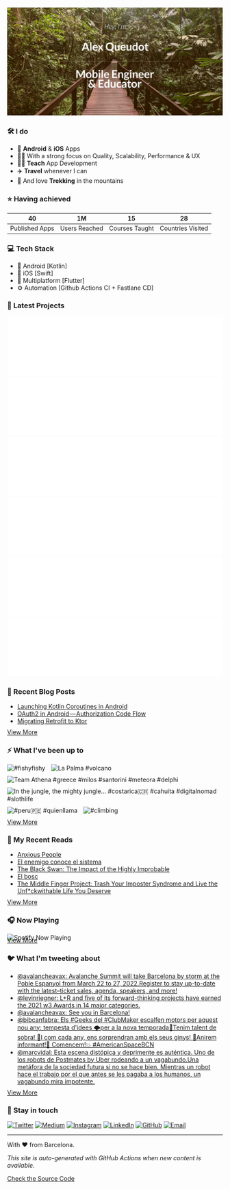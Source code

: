 ![banner](images/banner-cr.jpeg)

### 🛠 I do
- 📱 **Android** & **iOS** Apps
- 👨‍💻 With a strong focus on Quality, Scalability, Performance & UX
- 👨‍🏫 **Teach** App Development
- ✈️ **Travel** whenever I can
- 💚 And love **Trekking** in the mountains

### ⭐️ Having achieved

| 40 | 1M | 15 | 28 |
| :-: | :-: | :-: | :-: |
| Published Apps | Users Reached | Courses Taught | Countries Visited |

### 💻 Tech Stack
- 🤖 Android [Kotlin]
- 🍎 iOS [Swift]
- 📱 Multiplatform [Flutter]
- ⚙️ Automation [Github Actions CI + Fastlane CD]

### 📱 Latest Projects
<!-- APPSTORES-FEED:START -->
<div style="display:grid; 
            grid-template-columns: repeat(auto-fit, minmax(330px, 1fr));
            max-width: 660px;">
<a href="https://play.google.com/store/apps/details?id=lr.globalcitizen.com&hl=en&gl=us"><img src="./apps/lr.globalcitizen.com.svg"/></a>
<a href="https://apps.apple.com/us/app/spireworks/id1372884614?uo=4"><img src="./apps/1372884614.svg"/></a>
<a href="https://play.google.com/store/apps/details?id=org.avenew.activist&hl=en&gl=us"><img src="./apps/org.avenew.activist.svg"/></a>
<a href="https://apps.apple.com/us/app/global-citizen-take-action/id990655529?uo=4"><img src="./apps/990655529.svg"/></a>
<a href="https://play.google.com/store/apps/details?id=de.entwickler.tutorials.app&hl=en&gl=us"><img src="./apps/de.entwickler.tutorials.app.svg"/></a>
<a href="https://apps.apple.com/us/app/candid-org/id1571172496?uo=4"><img src="./apps/1571172496.svg"/></a>
</div>
<!-- APPSTORES-FEED:END -->

### 📕 Recent Blog Posts
<!-- BLOG-POST-LIST:START -->
- [Launching Kotlin Coroutines in Android](https://medium.com/l-r-engineering/launching-kotlin-coroutines-in-android-coroutine-scope-context-800d280ebd80?source=rss-18ecf9ef4d5b------2)
- [OAuth2 in Android — Authorization Code Flow](https://medium.com/l-r-engineering/oauth2-in-android-authorization-code-flow-ffc4355dd473?source=rss-18ecf9ef4d5b------2)
- [Migrating Retrofit to Ktor](https://medium.com/l-r-engineering/migrating-retrofit-to-ktor-93bdaf58d7d4?source=rss-18ecf9ef4d5b------2)
<!-- BLOG-POST-LIST:END -->
<p style="margin-top:-5px">
        <a href="https://medium.com/@alqueraf">View More</a>
</p>

### ⚡️ What I've been up to
<!-- INSTAGRAM-FEED:START -->
<p><img width="250px" src="https://www.picuki.com/hosted-by-instagram/url=https%3A%7C%7C%7C%7Cinstagram.fiev22-2.fna.fbcdn.net%7C%7Cv%7C%7Ct51.2885-15%7C%7Csh0.08%7C%7Ce35%7C%7Cs640x640%7C%7C269760299_465607674987691_5157596017101809910_n.jpg%3F_nc_ht%3Dinstagram.fiev22-2.fna.fbcdn.net%26_nc_cat%3D107%26_nc_ohc%3DjMaI2kye3aAAX_lNue6%26edm%3DABfd0MgBAAAA%26ccb%3D7-4%26oh%3D00_AT9jvtLYkizFfuGj5d9gsfrcxuDlZkjkX-qDfyQSkH5hWA%26oe%3D61E6F172%26_nc_sid%3D7bff83" alt="#fishyfishy" style="padding-right:10px;padding-bottom:10px" /> <img width="250px" src="https://www.picuki.com/hosted-by-instagram/url=https%3A%7C%7C%7C%7Cinstagram.fiev22-2.fna.fbcdn.net%7C%7Cv%7C%7Ct51.2885-15%7C%7Csh0.08%7C%7Ce35%7C%7Cs640x640%7C%7C267097822_881963579186471_2162406755856453294_n.jpg%3F_nc_ht%3Dinstagram.fiev22-2.fna.fbcdn.net%26_nc_cat%3D111%26_nc_ohc%3DbK0Y_MCWOGUAX_o29fI%26edm%3DABfd0MgBAAAA%26ccb%3D7-4%26oh%3D00_AT8Z7D2X8-dBKsZ9NJxryyrnE05PbA9UU1fTJuO0XCu-Vw%26oe%3D61E6ABD9%26_nc_sid%3D7bff83" alt="La Palma  #volcano" style="padding-right:10px;padding-bottom:10px" /> <img width="250px" src="https://www.picuki.com/hosted-by-instagram/url=https%3A%7C%7C%7C%7Cinstagram.fiev22-1.fna.fbcdn.net%7C%7Cv%7C%7Ct51.2885-15%7C%7Csh0.08%7C%7Ce35%7C%7Cs640x640%7C%7C217898895_536540681096712_2587096868574703731_n.jpg%3F_nc_ht%3Dinstagram.fiev22-1.fna.fbcdn.net%26_nc_cat%3D100%26_nc_ohc%3DQNzi-bK2gVwAX9oeSjw%26edm%3DABfd0MgBAAAA%26ccb%3D7-4%26oh%3D00_AT-Eky34pvAQLuZME5iHJsjOPgPD0kpUrGT_bJFHo0GrkQ%26oe%3D61E69C30%26_nc_sid%3D7bff83" alt="Team Athena  #greece  #milos  #santorini  #meteora  #delphi" style="padding-right:10px;padding-bottom:10px" /> <img width="250px" src="https://www.picuki.com/hosted-by-instagram/url=https%3A%7C%7C%7C%7Cinstagram.fiev22-1.fna.fbcdn.net%7C%7Cv%7C%7Ct51.2885-15%7C%7Csh0.08%7C%7Ce35%7C%7Cs640x640%7C%7C164055253_146700304009608_2500471905385537273_n.jpg%3F_nc_ht%3Dinstagram.fiev22-1.fna.fbcdn.net%26_nc_cat%3D100%26_nc_ohc%3DXzOIshMcfvMAX_pXSbh%26edm%3DABfd0MgBAAAA%26ccb%3D7-4%26oh%3D00_AT8RPTkQ2YIWUgXQF_zLK4VRcT_z4ldXGKHhnb6qW2bI-Q%26oe%3D61E5C1FB%26_nc_sid%3D7bff83" alt="In the jungle, the mighty jungle...  #costarica🇨🇷  #cahuita  #digitalnomad  #slothlife" style="padding-right:10px;padding-bottom:10px" /> <img width="250px" src="https://www.picuki.com/hosted-by-instagram/url=https%3A%7C%7C%7C%7Cinstagram.fiev22-1.fna.fbcdn.net%7C%7Cv%7C%7Ct51.2885-15%7C%7Csh0.08%7C%7Ce35%7C%7Cc180.0.1080.1080a%7C%7Cs640x640%7C%7C134741911_3550164045078801_496483062783369485_n.jpg%3F_nc_ht%3Dinstagram.fiev22-1.fna.fbcdn.net%26_nc_cat%3D109%26_nc_ohc%3D3uMPC-iACG4AX98n6LK%26edm%3DABfd0MgBAAAA%26ccb%3D7-4%26oh%3D00_AT_A7PN3g_ERrNNzqCI5wEpmHsXux3OGDZ8ImB3lYMTxzg%26oe%3D61E6E766%26_nc_sid%3D7bff83" alt="#peru🇵🇪  #quienllama" style="padding-right:10px;padding-bottom:10px" /> <img width="250px" src="https://www.picuki.com/hosted-by-instagram/url=https%3A%7C%7C%7C%7Cinstagram.fiev22-2.fna.fbcdn.net%7C%7Cv%7C%7Ct51.2885-15%7C%7Csh0.08%7C%7Ce35%7C%7Cc315.0.810.810a%7C%7Cs640x640%7C%7C134835069_395271954906995_554156271251983796_n.jpg%3F_nc_ht%3Dinstagram.fiev22-2.fna.fbcdn.net%26_nc_cat%3D111%26_nc_ohc%3Dwe5R4SrAQKEAX8xMy6J%26edm%3DABfd0MgBAAAA%26ccb%3D7-4%26oh%3D00_AT9KE3J3l-fVedBFZXHrxsTO_g5XDDgyFp9565QfiYFHMA%26oe%3D61E5A3EB%26_nc_sid%3D7bff83" alt="#climbing" style="padding-right:10px;padding-bottom:10px" /> </p>
<!-- INSTAGRAM-FEED:END -->
<p style="margin-top:-15px">
        <a href="https://instagram.com/alqueraf">View More</a>
</p>

### 📖 My Recent Reads
<!-- GOODREADS:START -->
- [Anxious People](https://www.goodreads.com/review/show/4314845309?utm_medium=api&utm_source=rss)
- [El enemigo conoce el sistema](https://www.goodreads.com/review/show/4018563201?utm_medium=api&utm_source=rss)
- [The Black Swan: The Impact of the Highly Improbable](https://www.goodreads.com/review/show/3630502845?utm_medium=api&utm_source=rss)
- [El bosc](https://www.goodreads.com/review/show/3897897762?utm_medium=api&utm_source=rss)
- [The Middle Finger Project: Trash Your Imposter Syndrome and Live the Unf*ckwithable Life You Deserve](https://www.goodreads.com/review/show/3546824765?utm_medium=api&utm_source=rss)
<!-- GOODREADS:END -->
<p style="margin-top:-5px">
        <a href="https://www.goodreads.com/user/show/40277231-alex-queudot">View More</a>
</p>

### 🎧 Now Playing
![Spotify Now Playing](https://spotify-now-playing-alqueraf.vercel.app/api/spotify)

<p style="margin-top:-25px">
        <a href="https://open.spotify.com/user/alqueraf">View More</a>
</p>
   
### 🐦 What I'm tweeting about
<!-- TWITTER:START -->
- [@avalancheavax: Avalanche Summit will take Barcelona by storm at the Poble Espanyol from March 22 to 27, 2022.Register to stay up-to-date with the latest–ticket sales, agenda, speakers, and more!](https://rss.app/articles/cb4e791f6f6d729c074351566bd3a7c508111d6e1e29b3edc3ec8412808771c6fa50b648389c9b2beca36e7ad71c089668d36be8c7117f16833fcd60)
- [@levinriegner: L+R and five of its forward-thinking projects have earned the 2021 w3 Awards in 14 major categories.](https://rss.app/articles/cb4e791f6f6d729c074351566bd3a7c508111d6e133aa4e8ccf08e1f828862d5ad0cb15d2d9d9d77f2a66c75d811089469d469e8c0127e1d823bc2)
- [@avalancheavax: See you in Barcelona!](https://rss.app/articles/cb4e791f6f6d729c074351566bd3a7c508111d6e1e29b3edc3ec8412808771c6fa50b648389c9b2beca36e7bdf12079763dd6de9c0177f138d3dc462)
- [@bibcanfabra: Els #Geeks del #ClubMaker escalfen motors per aquest nou any: tempesta d&#39;idees 🌩️per a la nova temporada🤯Tenim talent de sobra! 🤪I com cada any, ens sorprendran amb els seus ginys! 🧩Anirem informant!🧐 Comencem!💥 #AmericanSpaceBCN](https://rss.app/articles/cb4e791f6f6d729c074351566bd3a7c508111d6e1d36b0e2c3ec811b87946688f10ba4482c9bc169f7a6697cd812069b61d06fe0c7177e178838)
- [@marcvidal: Esta escena distópica y deprimente es auténtica. Uno de los robots de Postmates by Uber rodeando a un vagabundo.Una metáfora de la sociedad futura si no se hace bien. Mientras un robot hace el trabajo por el que antes se les pagaba a los humanos, un vagabundo mira impotente.](https://rss.app/articles/cb4e791f6f6d729c074351566bd3a7c508111d6e123ea0e2d4eb831b89c974d3e30bb04f76d9dd61f4a06b7edd160a9764dd6de6cb127c16)
<!-- TWITTER:END -->
<p style="margin-top:-5px">
        <a href="https://twitter.com/alqueraf">View More</a>
</p>

### 💬 Stay in touch
<p>
        <a href="https://twitter.com/alqueraf" target="_blank"><img alt="Twitter"
                        src="https://img.shields.io/badge/twitter-%231DA1F2.svg?&style=for-the-badge&logo=twitter&logoColor=white" /></a>
        <a href="https://medium.com/@alqueraf" target="_blank"><img alt="Medium"
                        src="https://img.shields.io/badge/medium-%2312100E.svg?&style=for-the-badge&logo=medium&logoColor=white" /></a>
        <a href="https://www.instagram.com/alqueraf" target="_blank"><img alt="Instagram"
                        src="https://img.shields.io/badge/instagram-%23E4405F.svg?&style=for-the-badge&logo=instagram&logoColor=white" /></a>
        <a href="https://www.linkedin.com/in/alexqueudot" target="_blank"><img alt="LinkedIn"
                        src="https://img.shields.io/badge/linkedin-%230077B5.svg?&style=for-the-badge&logo=linkedin&logoColor=white" /></a>
        <a href="https://github.com/alqueraf" target="_blank"><img alt="GitHub"
                        src="https://img.shields.io/badge/GitHub-100000?style=for-the-badge&logo=github&logoColor=white" /></a>
        <a href="mailto:alqueraf@gmail.com" target="_blank"><img alt="Email"
                        src="https://img.shields.io/badge/Gmail-D14836?style=for-the-badge&logo=gmail&logoColor=white" /></a>
</p>

---
With ❤️ from Barcelona.

*This site is auto-generated with GitHub Actions when new content is available*.

<a href="https://github.com/Alqueraf/Alqueraf">Check the Source Code</a>
